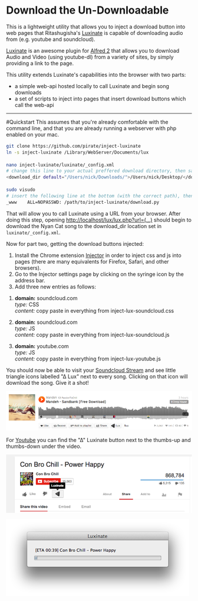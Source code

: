 Download the Un-Downloadable
=========================================


This is a lightweight utility that allows you to inject a download button into web pages that Ritashugisha's [Luxinate](https://github.com/Ritashugisha/Luxinate) is capable of downloading audio from (e.g. youtube and soundcloud).

[Luxinate](http://www.alfredforum.com/topic/3238-luxinate-download-video-and-audio-from-youtube-and-soundcloud/) is an awesome plugin for [Alfred 2](http://www.alfredapp.com/) that allows you to download Audio and Video (using youtube-dl) from a variety of sites, by simply providing a link to the page.

This utility extends Luxinate's capabilities into the browser with two parts:

- a simple web-api hosted locally to call Luxinate and begin song downloads
- a set of scripts to inject into pages that insert download buttons which call the web-api

----

#Quickstart
This assumes that you're already comfortable with the command line, and that you are already running a webserver with php enabled on your mac.


```bash
git clone https://github.com/pirate/inject-luxinate
ln -s inject-luxinate /Library/WebServer/Documents/lux

nano inject-luxinate/luxinate/_config.xml
# change this line to your actual preffered download directory, then save and close
<download_dir default="/Users/nick/Downloads/">/Users/nick/Desktop/</download_dir>

sudo visudo
# insert the following line at the bottom (with the correct path), then save and close
_www    ALL=NOPASSWD: /path/to/inject-luxinate/download.py
```

That will allow you to call Luxinate using a URL from your browser.  After doing this step, opening [http://localhost/lux/lux.php?url=(...)](http://localhost/lux/lux.php?url=https://soundcloud.com/c-m-b-3/my-nyan-cat-dubstep-remix) should begin to download the Nyan Cat song to the download_dir location set in `luxinate/_config.xml`.
  
Now for part two, getting the download buttons injected:

1. Install the Chrome extension [Injector](http://neocotic.com/injector/) in order to inject css and js into pages (there are many equivalents for Firefox, Safari, and other browsers).
2. Go to the Injector settings page by clicking on the syringe icon by the address bar.
3. Add three new entries as follows:

>
1. **domain:** soundcloud.com  
*type:* CSS  
*content:* copy paste in everything from inject-lux-soundcloud.css  

>
2. **domain:** soundcloud.com  
*type:* JS   
*content:* copy paste in everything from inject-lux-soundcloud.js

>
3. **domain:** youtube.com  
*type:* JS   
*content:* copy paste in everything from inject-lux-youtube.js

You should now be able to visit your [Soundcloud Stream](http://soundcloud.com/stream) and see little triangle icons labelled "∆ Lux" next to every song.  Clicking on that icon will download the song. Give it a shot!

![](soundcloud-screenshot.PNG)

For [Youtube](https://www.youtube.com/watch?v=QH2-TGUlwu4) you can find the "∆" Luxinate button next to the thumbs-up and thumbs-down under the video.

![](youtube-screenshot.PNG)

![](download-screenshot.PNG)
